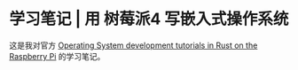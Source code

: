 # 学习笔记 | 用 树莓派4 写嵌入式操作系统

这是我对官方 [Operating System development tutorials in Rust on the Raspberry Pi](https://github.com/rust-embedded/rust-raspberrypi-OS-tutorials) 的学习笔记。

